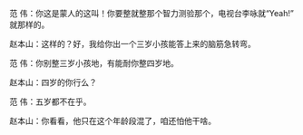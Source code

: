 范 伟：你这是蒙人的这叫！你要整就整那个智力测验那个，电视台李咏就“Yeah!” 就那样的。

赵本山：这样的？好，我给你出一个三岁小孩能答上来的脑筋急转弯。

范 伟：你别整三岁小孩地，有能耐你整四岁地。

赵本山：四岁的你行么？

范 伟：五岁都不在乎。

赵本山：你看看，他只在这个年龄段混了，咱还怕他干啥。
